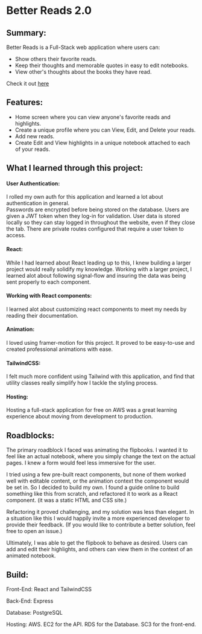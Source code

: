# Better Reads 2.0

## Summary:
Better Reads is a Full-Stack web application where users can:
- Show others their favorite reads.
- Keep their thoughts and memorable quotes in easy to edit notebooks.
- View other's thoughts about the books they have read.

Check it out [here](http://better-reads-bucket.s3-website.us-east-2.amazonaws.com/)

## Features:
- Home screen where you can view anyone's favorite reads and highlights.
- Create a unique profile where you can View, Edit, and Delete your reads.
- Add new reads.
- Create Edit and View highlights in a unique notebook attached to each of your reads.

## What I learned through this project:

#### User Authentication:
I rolled my own auth for this application and learned a lot about authentication in general.  
Passwords are encrypted before being stored on the database. 
Users are given a JWT token when they log-in for validation. 
User data is stored locally so they can stay logged in throughout the website, even if they close the tab.
There are private routes configured that require a user token to access.

#### React:
While I had learned about React leading up to this, I knew building a larger project would really solidify my knowledge. 
Working with a larger project, I learned alot about following signal-flow and insuring the data was being sent properly to each component.

#### Working with React components:
I learned alot about customizing react components to meet my needs by reading their documentation.

#### Animation:
I loved using framer-motion for this project. It proved to be easy-to-use and created professional animations with ease.  

#### TailwindCSS:
I felt much more confident using Tailwind with this application, and find that utility classes really simplify how I tackle the styling process.

#### Hosting:
Hosting a full-stack application for free on AWS was a great learning experience about moving from development to production.


## Roadblocks:

The primary roadblock I faced was animating the flipbooks.  I wanted it to feel like an actual notebook, where you simply change the text on the actual pages.  I knew a form would feel less immersive for the user. 

I tried using a few pre-built react components, but none of them worked well with editable content, or the animation context the component would be set in. So I decided to build my own.  I found a guide online to build something like this from scratch, and refactored it to work as a React component. (it was a static HTML and CSS site.)

Refactoring it proved challenging, and my solution was less than elegant.  In a situation like this I would happily invite a more experienced developer to provide their feedback. (If you would like to contribute a better solution, feel free to open an issue.)

Ultimately, I was able to get the flipbook to behave as desired. Users can add and edit their highlights, and others can view them in the context of an animated notebook.


## Build:

Front-End: React and TailwindCSS

Back-End: Express

Database: PostgreSQL

Hosting: AWS. EC2 for the API. RDS for the Database. SC3 for the front-end.


